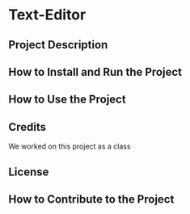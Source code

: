 # Text-Editor



## Project Description



## How to Install and Run the Project



##  How to Use the Project



##  Credits
We worked on this project as a class


## License


##  How to Contribute to the Project